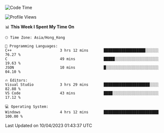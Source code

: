 <!--START_SECTION:waka-->
![Code Time](http://img.shields.io/badge/Code%20Time-45%20hrs%2038%20mins-blue)

![Profile Views](http://img.shields.io/badge/Profile%20Views-1-blue)

📊 **This Week I Spent My Time On** 

```text
🕑︎ Time Zone: Asia/Hong_Kong

💬 Programming Languages: 
C++                      3 hrs 12 mins       ███████████████████░░░░░░   76.27 % 
C                        49 mins             █████░░░░░░░░░░░░░░░░░░░░   19.63 % 
JSON                     10 mins             █░░░░░░░░░░░░░░░░░░░░░░░░   04.10 % 

🔥 Editors: 
Visual Studio            3 hrs 29 mins       █████████████████████░░░░   82.88 % 
VS Code                  43 mins             ████░░░░░░░░░░░░░░░░░░░░░   17.12 % 

💻 Operating System: 
Windows                  4 hrs 12 mins       █████████████████████████   100.00 % 
```


 Last Updated on 10/04/2023 01:43:37 UTC
<!--END_SECTION:waka-->
